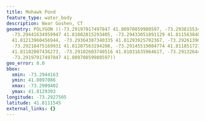 ```yaml
---
title: Mohawk Pond
feature_type: water_body
description: Near Goshen, CT
geometry: POLYGON ((-73.29197017497847 41.80970859980597, -73.29381553477967 41.80993251199703,
  -73.29441634959947 41.81082815293405, -73.29433051891129 41.81156384862112, -73.29411594218956
  41.81213960456944, -73.29364387340335 41.81293925702367, -73.29261390514191 41.81281131330234,
  -73.29218475169931 41.81207563194208, -73.29145519084774 41.81185172724217, -73.29094020671612
  41.81102007436273, -73.29102603740516 41.81031635964617, -73.29132644481506 41.80977257479795,
  -73.29197017497847 41.80970859980597))
geo_error: 0.0
bbox:
  xmin: -73.2944163
  ymin: 41.8097086
  xmax: -73.2909402
  ymax: 41.8129393
longitude: -73.2927505
latitude: 41.8111545
external_links: {}
---
```

